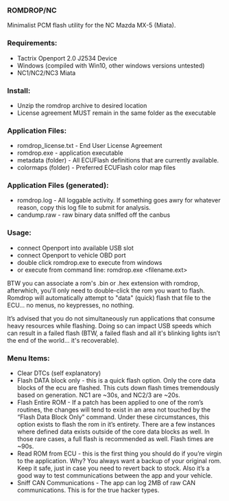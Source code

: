 ### ROMDROP/NC
Minimalist PCM flash utility for the NC Mazda MX-5 (Miata). 

### Requirements:
* Tactrix Openport 2.0 J2534 Device
* Windows (compiled with Win10, other windows versions untested)
* NC1/NC2/NC3 Miata

### Install:
* Unzip the romdrop archive to desired location
* License agreement MUST remain in the same folder as the executable

### Application Files:
* romdrop_license.txt - End User License Agreement
* romdrop.exe - application executable
* metadata (folder) - All ECUFlash definitions that are currently available.
* colormaps (folder) - Preferred ECUFlash color map files

### Application Files (generated):
* romdrop.log - All loggable activity. If something goes awry for whatever reason, copy this log file to submit for analysis.
* candump.raw - raw binary data sniffed off the canbus

### Usage:
* connect Openport into available USB slot
* connect Openport to vehicle OBD port 
* double click romdrop.exe to execute from windows
* or execute from command line: romdrop.exe <filename.ext>

BTW you can associate a rom's .bin or .hex extension with romdrop, afterwhich, you'll only need to double-click the rom you want to flash. Romdrop will automatically attempt to "data" (quick) flash that file to the ECU... no menus, no keypresses, no nothing.

It’s advised that you do not simultaneously run applications that consume heavy resources while flashing. Doing so can impact USB speeds which can result in a failed flash (BTW, a failed flash and all it's blinking lights isn’t the end of the world... it's recoverable).

### Menu Items:
* Clear DTCs (self explanatory)
* Flash DATA block only - this is a quick flash option. Only the core data blocks of the ecu are flashed. This cuts down flash times tremendously based on generation. NC1 are ~30s, and NC2/3 are ~20s. 
* Flash Entire ROM - If a patch has been applied to one of the rom’s routines, the changes will tend to exist in an area not touched by the “Flash Data Block Only” command.  Under these circumstances, this option exists to flash the rom in it’s entirety. There are a few instances where defined data exists outside of the core data blocks as well. In those rare cases, a full flash is recommended as well. Flash times are ~90s.
* Read ROM from ECU - this is the first thing you should do if you’re virgin to the application. Why? You always want a backup of your original rom. Keep it safe, just in case you need to revert back to stock. Also it’s a good way to test communications between the app and your vehicle.
* Sniff CAN Communications - The app can log 2MB of raw CAN communications. This is for the true hacker types.
